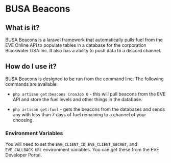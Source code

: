 # BUSA Beacons

## What is it?

BUSA Beacons is a laravel framework that automatically pulls fuel from the EVE Online API to populate tables in a database for the corporation Blackwater USA Inc. It also has a ability to push data to a discord channel.

## How do I use it?

BUSA Beacons is designed to be run from the command line. The following commands are available:

* `php artisan get:beacons CronJob 0` - this will pull beacons from the EVE API and store the fuel levels and other things in the database.

* `php artisan get:fuel` - gets the beacons from the databases and sends any with less than 7 days of fuel remaining to a channel of your choosing.

### Environment Variables

You will need to set the `EVE_CLIENT_ID`, `EVE_CLIENT_SECRET`, and `EVE_CALLBACK_URL` environment variables. You can get these from the EVE Developer Portal.
